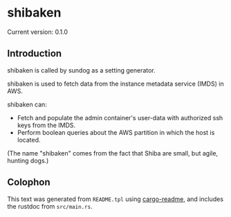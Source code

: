 # shibaken

Current version: 0.1.0

## Introduction

shibaken is called by sundog as a setting generator.

shibaken is used to fetch data from the instance metadata service (IMDS) in AWS.

shibaken can:
* Fetch and populate the admin container's user-data with authorized ssh keys from the IMDS.
* Perform boolean queries about the AWS partition in which the host is located.

(The name "shibaken" comes from the fact that Shiba are small, but agile, hunting dogs.)

## Colophon

This text was generated from `README.tpl` using [cargo-readme](https://crates.io/crates/cargo-readme), and includes the rustdoc from `src/main.rs`.

